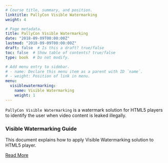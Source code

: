 ```yaml
---
# Course title, summary, and position.
linktitle: PallyCon Visible Watermarking
weight: 4

# Page metadata.
title: PallyCon Visible Watermarking
date: "2018-09-09T00:00:00Z"
lastmod: "2018-09-09T00:00:00Z"
draft: false  # Is this a draft? true/false
toc: false  # Show table of contents? true/false
type: book  # Do not modify.

# Add menu entry to sidebar.
# - name: Declare this menu item as a parent with ID `name`.
# - weight: Position of link in menu.
menu:
  visiblewatermarking:
    name: Visible Watermarking
    weight: 1
---
```


`PallyCon Visible Watermarking` is a watermark solution for HTML5 players to identify the user when video content is leaked illegally.

<div class="row">
  <div class="col-sm-6">
    <div class="card">
      <div class="card-body">
        <h3 class="card-title">Visible Watermarking Guide</h3>
        <p class="card-text">This document explains how to apply Visible Watermarking solution to HTML5 player.</p>
        <a href="./visible-watermarking-guide" class="btn btn-primary">Read More</a>
      </div>
    </div>
  </div>
</div>
